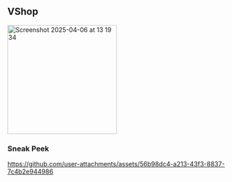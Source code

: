 ## VShop
<img width="245" alt="Screenshot 2025-04-06 at 13 19 34" src="https://github.com/user-attachments/assets/7f1c27b2-b8b5-4251-bc38-c6a132b2ffa0" />

### Sneak Peek
https://github.com/user-attachments/assets/56b98dc4-a213-43f3-8837-7c4b2e944986

